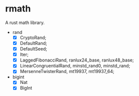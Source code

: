 # rmath

A rust math library.

- rand
  - [x] CryptoRand;
  - [x] DefaultRand;
  - [x] DefaultSeed;
  - [x] Iter;
  - [x] LaggedFibonacciRand, ranlux24_base, ranlux48_base;
  - [x] LinearCongruentialRand, minstd_rand0, minstd_rand;
  - [x] MersenneTwisterRand, mt19937, mt19937_64;
  
- bigint
  - [x] Nat 
  - [x] BigInt